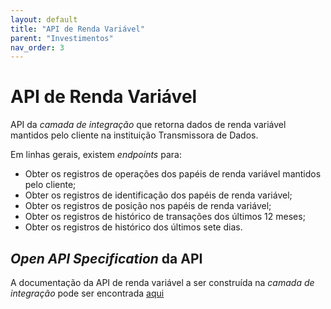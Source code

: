 ```yaml
---
layout: default
title: "API de Renda Variável"
parent: "Investimentos"
nav_order: 3
---
```


# API de Renda Variável

API da *camada de integração* que retorna dados de renda variável mantidos pelo cliente na instituição Transmissora de Dados.

Em linhas gerais, existem *endpoints* para:

- Obter os registros de operações dos papéis de renda variável mantidos pelo cliente;
- Obter os registros de identificação dos papéis de renda variável;
- Obter os registros de posição nos papéis de renda variável;
- Obter os registros de histórico de transações dos últimos 12 meses;
- Obter os registros de histórico dos últimos sete dias.

## *Open API Specification* da API

A documentação da API de renda variável a ser construída na *camada de integração* pode ser encontrada [aqui][API-Renda-Variável]

[API-Renda-Variável]: ../../../../../swagger-ui/index.html?api=en-data-variable-incomes
